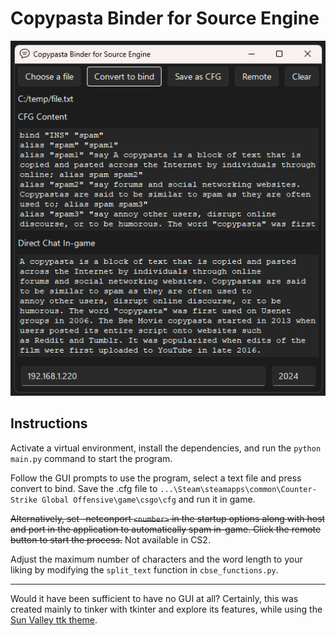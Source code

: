 # Copypasta Binder for Source Engine

<p align="center">
<img src="./resources/preview.png" />
</p>

## Instructions

Activate a virtual environment, install the dependencies, and run the `python main.py` command to start the program.

Follow the GUI prompts to use the program, select a text file and press convert to bind. Save the .cfg file to `...\Steam\steamapps\common\Counter-Strike Global Offensive\game\csgo\cfg` and run it in game.

~~Alternatively, set -netconport `<number>` in the startup options along with host and port in the application to automatically spam in-game. Click the remote button to start the process.~~ Not available in CS2.

Adjust the maximum number of characters and the word length to your liking by modifying the `split_text` function in `cbse_functions.py`.

---

Would it have been sufficient to have no GUI at all? Certainly, this was created mainly to tinker with tkinter and explore its features, while using the [Sun Valley ttk theme](https://github.com/rdbende/Sun-Valley-ttk-theme).
